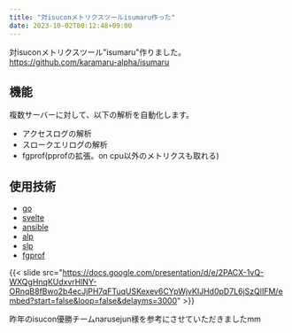 ```yaml
---
title: "対isuconメトリクスツールisumaru作った"
date: 2023-10-02T00:12:48+09:00
---
```



対isuconメトリクスツール"isumaru"作りました。
https://github.com/karamaru-alpha/isumaru

<!--more-->

## 機能
複数サーバーに対して、以下の解析を自動化します。
- アクセスログの解析
- スロークエリログの解析
- fgprof(pprofの拡張。on cpu以外のメトリクスも取れる)

## 使用技術
- [go](https://github.com/golang/go)
- [svelte](https://github.com/sveltejs/svelte)
- [ansible](https://github.com/ansible/ansible)
- [alp](https://github.com/tkuchiki/alp)
- [slp](https://github.com/tkuchiki/slp)
- [fgprof](https://github.com/felixge/fgprof)

{{< slide src="https://docs.google.com/presentation/d/e/2PACX-1vQ-WXQgHnqKUdxvrHlNY-ORnqB8fBwo2b4ecJjPH7qFTuqUSKexev6CYpWjvKIJHd0pD7L6jSzQlIFM/embed?start=false&loop=false&delayms=3000" >}}

昨年のisucon優勝チームnarusejun様を参考にさせていただきましたmm
